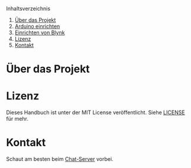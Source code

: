 Inhaltsverzeichnis

1. [Über das Projekt](#über-das-projekt)
1. [Arduino einrichten](einrichten.md)
1. [Einrichten von Blynk](blynk.md)
1. [Lizenz](#lizenz)
1. [Kontakt](#kontakt)

# Über das Projekt

# Lizenz
Dieses Handbuch ist unter der MIT License veröffentlicht. Siehe [LICENSE](./LICENSE) für mehr.

# Kontakt
Schaut am besten beim [Chat-Server](https://chat.rancilio-pid.de/) vorbei.

